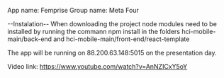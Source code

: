 App name: Femprise
Group name: Meta Four

--Instalation--
When downloading the project node modules need to be installed by running the commann npm install
in the folders hci-mobile-main/back-end and hci-mobile-main/front-end/react-template

The app will be running on 88.200.63.148:5015 on the presentation day.

Video link: https://www.youtube.com/watch?v=AnNZICxY5oY
